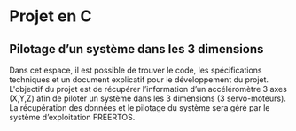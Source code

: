 # Projet en C
## Pilotage d’un système dans les 3 dimensions
Dans cet espace, il est possible de trouver le code, les spécifications techniques et un document explicatif pour le développement du projet. L'objectif du projet est de récupérer l’information d’un accéléromètre 3 axes (X,Y,Z) afin de piloter un système dans les 3 dimensions (3 servo-moteurs). La récupération des données et le pilotage du système sera géré par le système d’exploitation FREERTOS.
